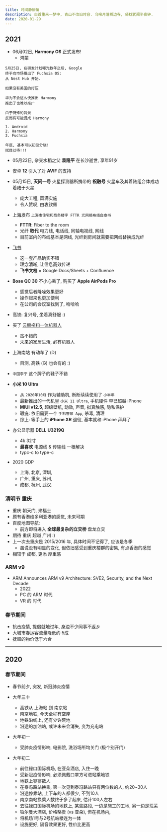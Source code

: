 ```yaml
---
title: 时间静悄悄
description: 白首重来一梦中, 青山不改旧时容. 乌啼月落桥边寺, 倚枕犹闻半夜钟.
date: 2020-01-29
---
```


## 2021

* 06月02日, **Harmony OS** 正式发布!
  - 鸿蒙

```
5月25日, 在研发计划曝光数年之后, Google
终于向市场推出了 Fuchsia OS:
从 Nest Hub 开始.
```

```
如果没有美国的打压

华为不会这么快推出 Harmony
推出了也难以推广

由于特殊的背景
反而有可能促成 Harmony

1. Android
2. Harmony
3. Fuchsia

年底, 基本可以初见分晓!
拭目以待!!!
```

* 05月22日, 杂交水稻之父 **袁隆平** 在长沙逝世, 享年91岁

* 安卓 **12** 引入了对 **AVIF** 的支持

* 05月15日, **天问一号** 火星探测器所携带的 **祝融号** 火星车及其着陆组合体成功着陆于火星.
  - 庞大工程, 圆满实施
  - 令人赞叹, 由衷钦佩

* 上海发布 `上海市住宅和商务楼宇 FTTR 光网络布线白皮书`
  - **FTTR**: Fiber to the room
  - 光纤 **取代** 电力线, 电话线, 同轴电视线, 网线
  - 目前室内的布线基本是网线, 光纤到房间就需要把网线替换成光纤

* [飞书](https://www.feishu.cn)
  - 这一套产品确实不错
  - 理念清晰, 让信息高效传递
  - **飞书文档** = Google Docs/Sheets + Confluence

* **Bose QC 30** 不小心丢了, 购买了 **Apple AirPods Pro**
  - 感觉后者降噪效果更好
  - 操作起来也更加便利
  - 在公司的会议室找到了, 哈哈哈

* 高铁: 复兴号, 坐着真舒服 :)

* 买了 [云鲸拖扫一体机器人](https://www.narwal.com)
  - 蛮不错的
  - 未来的家居生活, 必有机器人

* 上海南站 有动车了 (D)
  - 目测, 高铁 (G) 也会有的 :)

* `中国李宁` 这个牌子的鞋子不错

* **小米 10 Ultra**
  - 从 `2020年10月` 作为辅助机, 断断续续使用了 `小半年`
  - 最新推出的一代机皇 `小米 11 Ultra`, 手机硬件 早已超越 iPhone
  - **MIUI v12.5**, 超级壁纸, 动效, 声音, 拟真触感, 隐私保护
  - 瑕疵: 依旧需要一个 `手机管家 App`, 杀毒, 清理
  - 综上: 等手上的 **iPhone XR** 退役, 基本就和 iPhone 拜拜了

* 办公显示器 **DELL** **U3219Q**
  - 4k 32寸
  - **最喜欢** 电源线 & 传输线 一根解决
  - typc-c to type-c

* 2020 GDP
  - 上海, 北京, 深圳,
  - 广州, 重庆, 苏州,
  - 成都, 杭州, 武汉.

### 清明节 重庆

* 重庆 朝天门, 来福士
* 颇有香港维多利亚港的感觉, 未来可期
* 百度地图导航:
  - 前方即将进入 **全球最复杂的立交桥** 盘龙立交
* 期待 重庆 超越 广州 :)
* 上一次去重庆是 2015/2016 年, 具体时间不记得了, 应该是冬季
  - 虽说没有明显的变化, 但依旧感受到重庆楼群的密集, 有点香港的感觉
* 相较于 成都, 更添 厚重感

### ARM v9

* ARM Announces ARM v9 Architecture: SVE2, Security, and the Next Decade
  - 2022
  - PC 的 ARM 时代
  - VR 的 时代

### 春节期间

* 抗击疫情, 提倡就地过年, 身边不少同事不返乡
* 大城市春运客流量降低约 5成
* 抚顺的物价低于六合

------------------

## 2020

### 春节期间

* 春节前夕, 突发, 新冠肺炎疫情

* 大年三十
  - 高铁从 上海站 到 南京站
  - 南京地铁, 今天全程有空座
  - 地铁沿线上, 还有少许荒地
  - 沿途的加油站, 或许未来会消失, 变为充电站

* 大年初一
  - 受肺炎疫情影响, 电影院, 洗浴场所均关门 (极个别开门)

* 大年初二
  - 前往禄口国际机场, 在亚朵酒店, 入住一晚
  - 受新冠疫情影响, 必须佩戴口罩方可进站乘地铁
  - 地铁上寥寥数人
  - 在泰冯路站换乘, 第一次见到泰冯路站只有两位数的人, 约20~30人
  - 沿途停靠站, 上下车的人都很少, 不到10人
  - 南京南站换乘人数终于多了起来, 估计100人左右
  - 去往禄口国际机场的地铁上, 某些路段, 一边是施工的工地, 另一边是荒芜
  - 铂尔曼大酒店, 价格略贵 (vs 亚朵), 但在机场内,
  - 将机场1号与2号航站楼连为一体
  - 设施更好, 隔音效果更好, 性价比更高
